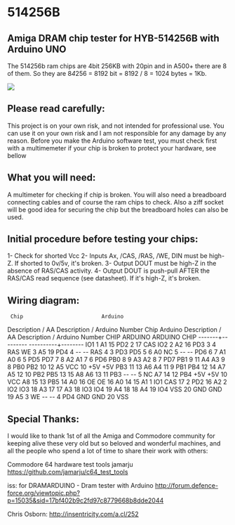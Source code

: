 # 514256B
## Amiga DRAM chip tester for HYB-514256B with Arduino UNO 

The 514256b ram chips are 4bit 256KB with 20pin and in A500+ there are 8 of them.
So they are 8*4*256 = 8192 bit = 8192 / 8 = 1024 bytes = 1Kb.


![](img/arduino.jpg)


## Please read carefully:
This project is on your own risk, and not intended for professional use.
You can use it on your own risk and I am not responsible for any damage by any reason.
Before you make the Arduino software test, you must check first with a multimemeter if your chip is broken to protect your hardware, see bellow

## What you will need:
A multimeter for checking if chip is broken.
You will also need a breadboard connecting cables and of course the ram chips to check.
Also a ziff socket will be good idea for securing the chip but the breadboard holes can also be used.

## Initial procedure before testing your chips:
 1- Check for shorted Vcc
 2- Inputs Ax, /CAS, /RAS, /WE, DIN must be high-Z. If shorted to 0v/5v,    it's broken.
 3- Output DOUT must be high-Z in the absence of RAS/CAS activity.
 4- Output DOUT is push-pull AFTER the RAS/CAS read sequence (see datasheet). If it's high-Z, it's broken.


##              Wiring diagram:

     Chip                         Arduino
Description / AA         Description / Arduino Number
	 Chip						  Arduino
Description / AA		 Description / Arduino Number
  CHIP	  ARDUINO		 ARDUINO	CHIP
-------+---------	  ----------+--------
IO1	 1	 A1	  15		PD2	 2	  17   CAS
IO2	 2	 A2	  16		PD3	 3	  4	   RAS
WE	 3	 A5	  19		PD4	 4	  --   --
RAS	 4	 3	  PD3		PD5	 5	  6	   A0
NC	 5	 --	  --		PD6	 6	  7	   A1
A0	 6	 5	  PD5		PD7	 7	  8	   A2
A1	 7	 6	  PD6		PB0	 8	  9	   A3
A2	 8	 7	  PD7		PB1	 9	  11   A4
A3	 9	 8	  PB0		PB2	 10	  12   A5
VCC	 10	 +5V  +5V		PB3	 11	  13   A6
A4	 11	 9	  PB1		PB4	 12	  14   A7
A5	 12	 10	  PB2		PB5	 13	  15   A8
A6	 13	 11	  PB3		--	 --	  5	   NC
A7	 14	 12	  PB4		+5V	 +5V  10   VCC
A8	 15	 13	  PB5		14	 A0	  16   OE
OE	 16	 A0	  14		15	 A1	  1	   IO1
CAS	 17	 2	  PD2		16	 A2	  2	   IO2
IO3	 18	 A3	  17		17	 A3	  18   IO3
IO4	 19	 A4	  18		18	 A4	  19   IO4
VSS	 20	 GND  GND		19	 A5	  3	   WE
--	 --	 4	  PD4		GND	 GND  20   VSS

## Special Thanks:
I would like to thank 1st of all the Amiga and Commodore community 
for keeping alive these very old but so beloved and wonderful machines,
and all the people who spend a lot of time to share their work with others:

Commodore 64 hardware test tools
jamarju
https://github.com/jamarju/c64_test_tools

iss: for DRAMARDUINO - Dram tester with Arduino
http://forum.defence-force.org/viewtopic.php?p=15035&sid=17bf402b9c2fd97c8779668b8dde2044

Chris Osborn:
http://insentricity.com/a.cl/252
